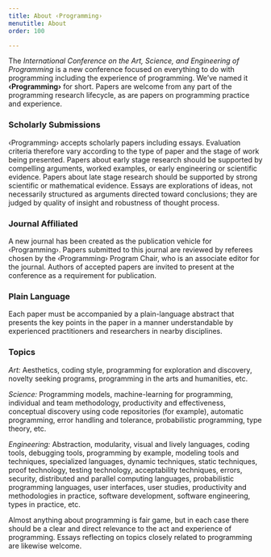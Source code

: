 ```yaml
---
title: About ‹Programming›
menutitle: About
order: 100

---
```


The _International Conference on the Art, Science, and Engineering of Programming_ is a new conference focused on everything to do with programming including the experience of programming. We’ve named it **‹Programming›** for short. Papers are welcome from any part of the programming research lifecycle, as are papers on programming practice and experience.

### Scholarly Submissions

‹Programming› accepts scholarly papers including essays. Evaluation criteria therefore vary according to the type of paper and the stage of work being presented. Papers about early stage research should be supported by compelling arguments, worked examples, or early engineering or scientific evidence. Papers about late stage research should be supported by strong scientific or mathematical evidence. Essays are explorations of ideas, not necessarily structured as arguments directed toward conclusions; they are judged by quality of insight and robustness of thought process.

### Journal Affiliated

A new journal has been created as the publication vehicle for ‹Programming›. Papers submitted to this journal are reviewed by referees chosen by the ‹Programming› Program Chair, who is an associate editor for the journal. Authors of accepted papers are invited to present at the conference as a requirement for publication.

### Plain Language

Each paper must be accompanied by a plain-language abstract that presents the key points in the paper in a manner understandable by experienced practitioners and researchers in nearby disciplines.

### Topics

_Art:_ Aesthetics, coding style, programming for exploration and discovery, novelty seeking programs, programming in the arts and humanities, etc.

_Science:_ Programming models, machine-learning for programming, individual and team methodology, productivity and effectiveness, conceptual discovery using code repositories (for example), automatic programming, error handling and tolerance, probabilistic programming, type theory, etc.

_Engineering:_ Abstraction, modularity, visual and lively languages, coding tools, debugging tools, programming by example, modeling tools and techniques, specialized languages, dynamic techniques, static techniques, proof technology, testing technology, acceptability techniques, errors, security, distributed and parallel computing languages, probabilistic programming languages, user interfaces, user studies, productivity and methodologies in practice, software development, software engineering, types in practice, etc.

Almost anything about programming is fair game, but in each case there should be a clear and direct relevance to the act and experience of programming. Essays reflecting on topics closely related to programming are likewise welcome.